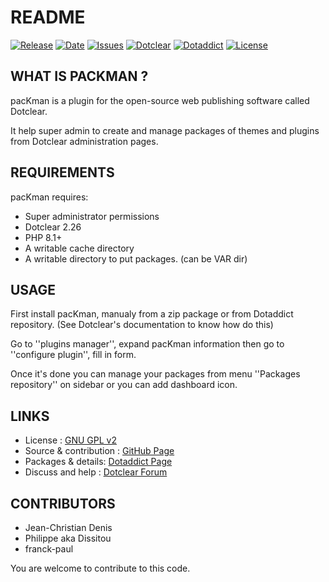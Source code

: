 # README

[![Release](https://img.shields.io/github/v/release/JcDenis/pacKman)](https://github.com/JcDenis/pacKman/releases)
[![Date](https://img.shields.io/github/release-date/JcDenis/pacKman)](https://github.com/JcDenis/pacKman/releases)
[![Issues](https://img.shields.io/github/issues/JcDenis/pacKman)](https://github.com/JcDenis/pacKman/issues)
[![Dotclear](https://img.shields.io/badge/dotclear-v2.26-blue.svg)](https://fr.dotclear.org/download)
[![Dotaddict](https://img.shields.io/badge/dotaddict-official-green.svg)](https://plugins.dotaddict.org/dc2/details/pacKman)
[![License](https://img.shields.io/github/license/JcDenis/pacKman)](https://github.com/JcDenis/pacKman/blob/master/LICENSE)

## WHAT IS PACKMAN ?

pacKman is a plugin for the open-source 
web publishing software called Dotclear.

It help super admin to create and manage packages of
themes and plugins from Dotclear administration pages.

## REQUIREMENTS

 pacKman requires: 

  * Super administrator permissions
  * Dotclear 2.26
  * PHP 8.1+
  * A writable cache directory 
  * A writable directory to put packages. (can be VAR dir)

## USAGE

First install pacKman, manualy from a zip package or from 
Dotaddict repository. (See Dotclear's documentation to know how do this)

Go to ''plugins manager'', expand pacKman information then 
go to ''configure plugin'', fill in form.

Once it's done you can manage your packages from menu 
''Packages repository'' on sidebar or you can add dashboard icon.

## LINKS

 * License : [GNU GPL v2](https://www.gnu.org/licenses/old-licenses/lgpl-2.0.html)
 * Source & contribution : [GitHub Page](https://github.com/JcDenis/pacKman)
 * Packages & details:  [Dotaddict Page](https://plugins.dotaddict.org/dc2/details/pacKman)
 * Discuss and help : [Dotclear Forum](https://forum.dotclear.org/viewtopic.php?id=40066)

## CONTRIBUTORS

 * Jean-Christian Denis
 * Philippe aka Dissitou
 * franck-paul

 You are welcome to contribute to this code.